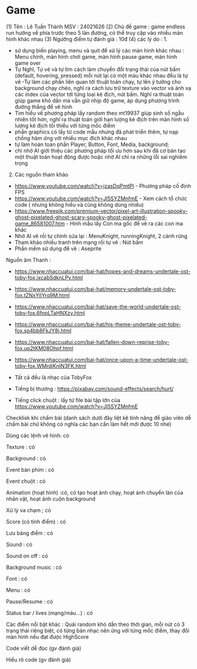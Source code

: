 # Game
 (1) 
Tên : Lê Tuấn Thành
MSV : 24021626
 (2)
Chủ đề game : game endless run hướng về phía trước theo 5 làn đường, có thể truy cập vào nhiều màn hình khác nhau
 (3) 
Ngưỡng điểm tự đánh giá : 10đ
 (4) 
các lý do : 
1. 
- sử dụng biến playing, menu và quit để xử lý các màn hình khác nhau : Menu chính, màn hình chơi game, màn hình pause game, màn hình game over
- Tự Nghĩ, Tự vẽ và tự tìm cách làm chuyển đổi trạng thái của nút bấm (default, hovering, pressed) mỗi nút lại có một màu khác nhau đều là tự vẽ
-Tự làm các phần liên quan tới thuật toán chạy, tự lên ý tưởng cho background chạy chéo, nghĩ ra cách lưu trữ texture vào vector và ánh xạ các index của vector tới từng loại kẻ địch, nút bấm. Nghĩ ra thuật toán giúp game khó dần mà vẫn giữ nhịp độ game, áp dụng phương trình đường thẳng để vẽ hình
- Tìm hiểu về phương pháp lấy random theo mt19937 giúp sinh số ngẫu nhiên tốt hơn,
nghĩ ra thuật toán giới hạn lượng kẻ địch trên màn hình số lượng kẻ địch tối thiểu với từng mốc điểm
- phần graphics có lấy từ code mẫu nhưng đã phát triển thêm, tự nạp chồng hàm ứng với nhiều mục đích khác nhau
- tự làm hoàn toàn phần Player, Button, Font, Media, background;
- chỉ nhờ AI giới thiệu các phương pháp tối ưu hơn sau khi đã cơ bản tạo một thuật toán hoạt động được hoặc nhờ AI chỉ ra những lỗi sai nghiêm trọng

2. Các nguồn tham khảo
- https://www.youtube.com/watch?v=jzasDqPmtPI - Phương pháp cố định FPS
- https://www.youtube.com/watch?v=JI5SYZMnfmE - Xem cách tổ chức code ( nhưng không hiểu và cũng không dùng nhiều)
- https://www.freepik.com/premium-vector/pixel-art-illustration-spooky-ghost-pixelated-ghost-scary-spooky-ghost-pixelated-game_86581007.htm - Hình mẫu lấy Con ma gốc để vẽ ra các con ma khác
- Nhờ AI vẽ rồi tự chỉnh sửa lại : MenuKnight, runningKnight, 2 cánh rừng
- Tham khảo nhiều tranh trên mạng rồi tự vẽ : Nút bấm
- Phần mềm sử dụng để vẽ : Aseprite

Nguồn âm Thanh :
- https://www.nhaccuatui.com/bai-hat/hopes-and-dreams-undertale-ost-toby-fox.ixcabSdknLPy.html
- https://www.nhaccuatui.com/bai-hat/memory-undertale-ost-toby-fox.tZNxYiIYrq9M.html
- https://www.nhaccuatui.com/bai-hat/save-the-world-undertale-ost-toby-fox.6fnpLTaHNXzy.html
- https://www.nhaccuatui.com/bai-hat/his-theme-undertale-ost-toby-fox.sp4bb8FkJY8j.html
- https://www.nhaccuatui.com/bai-hat/fallen-down-reprise-toby-fox.up2tKM08Ohpf.html
- https://www.nhaccuatui.com/bai-hat/once-upon-a-time-undertale-ost-toby-fox.WMrdiKnIN3FK.html
- Tất cả đều là nhạc của TobyFox

- Tiếng bị thương : https://pixabay.com/sound-effects/search/hurt/
- Tiếng click chuột : lấy từ file bài tập lớn của https://www.youtube.com/watch?v=JI5SYZMnfmE

Checklisk khi chấm bài
(danh sách dưới đây liệt kê tính năng để giáo viên dễ chấm bài chứ không có nghĩa các bạn cần làm hết mới được 10 nhé)


Dùng các lệnh vẽ hình: có

Texture : có

Background : có

Event bàn phím : có

Event chuột : có

Animation (hoạt hình) :có, có tạo hoạt ảnh chạy, hoạt ảnh chuyển làn của nhân vật, hoạt ảnh cuộn background

Xử lý va chạm ; có

Score (có tính điểm) : có

Lưu bảng điểm : có

Sound : có

Sound on off : có

Background music : có

Font : có

Menu : có

Pause/Resume : có

Status bar / lives (mạng/máu...) : có

Các điểm nổi bật khác : Quái random khó dần theo thời gian, mỗi nút có 3 trạng thái riêng biệt, có từng bản nhạc nên ứng với từng mốc điểm, thay đổi màn hình nếu đạt được HighScore

Code viết dễ đọc (gv đánh giá)

Hiểu rõ code (gv đánh giá)

